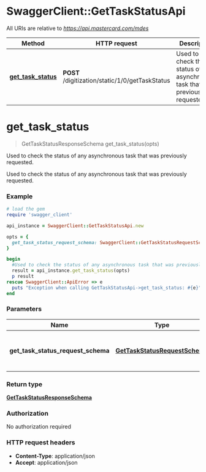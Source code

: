 # SwaggerClient::GetTaskStatusApi

All URIs are relative to *https://api.mastercard.com/mdes*

Method | HTTP request | Description
------------- | ------------- | -------------
[**get_task_status**](GetTaskStatusApi.md#get_task_status) | **POST** /digitization/static/1/0/getTaskStatus | Used to check the status of any asynchronous task that was previously requested.


# **get_task_status**
> GetTaskStatusResponseSchema get_task_status(opts)

Used to check the status of any asynchronous task that was previously requested.

Used to check the status of any asynchronous task that was previously requested. 

### Example
```ruby
# load the gem
require 'swagger_client'

api_instance = SwaggerClient::GetTaskStatusApi.new

opts = { 
  get_task_status_request_schema: SwaggerClient::GetTaskStatusRequestSchema.new # GetTaskStatusRequestSchema | Contains the details of the request message. 
}

begin
  #Used to check the status of any asynchronous task that was previously requested.
  result = api_instance.get_task_status(opts)
  p result
rescue SwaggerClient::ApiError => e
  puts "Exception when calling GetTaskStatusApi->get_task_status: #{e}"
end
```

### Parameters

Name | Type | Description  | Notes
------------- | ------------- | ------------- | -------------
 **get_task_status_request_schema** | [**GetTaskStatusRequestSchema**](GetTaskStatusRequestSchema.md)| Contains the details of the request message.  | [optional] 

### Return type

[**GetTaskStatusResponseSchema**](GetTaskStatusResponseSchema.md)

### Authorization

No authorization required

### HTTP request headers

 - **Content-Type**: application/json
 - **Accept**: application/json



